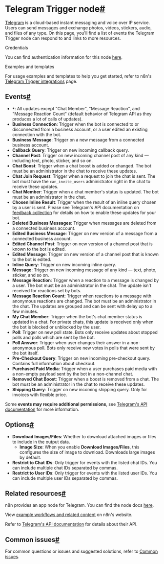 [](https://github.com/n8n-io/n8n-docs/edit/main/docs/integrations/builtin/trigger-nodes/n8n-nodes-base.telegramtrigger/index.md "Edit this page")

# Telegram Trigger node[#](#telegram-trigger-node "Permanent link")

[Telegram](https://telegram.org/) is a cloud-based instant messaging and voice over IP service. Users can send messages and exchange photos, videos, stickers, audio, and files of any type. On this page, you'll find a list of events the Telegram Trigger node can respond to and links to more resources.

Credentials

You can find authentication information for this node [here](../../credentials/telegram/).

Examples and templates

For usage examples and templates to help you get started, refer to n8n's [Telegram Trigger integrations](https://n8n.io/integrations/telegram-trigger/) page.

## Events[#](#events "Permanent link")

*   **`*`**: All updates except "Chat Member", "Message Reaction", and "Message Reaction Count" (default behavior of Telegram API as they produces a lot of calls of updates).
*   **Business Connection**: Trigger when the bot is connected to or disconnected from a business account, or a user edited an existing connection with the bot.
*   **Business Message**: Trigger on a new message from a connected business account.
*   **Callback Query**: Trigger on new incoming callback query.
*   **Channel Post**: Trigger on new incoming channel post of any kind — including text, photo, sticker, and so on.
*   **Chat Boost**: Trigger when a chat boost is added or changed. The bot must be an administrator in the chat to receive these updates.
*   **Chat Join Request**: Trigger when a request to join the chat is sent. The bot must have the `can_invite_users` administrator right in the chat to receive these updates.
*   **Chat Member**: Trigger when a chat member's status is updated. The bot must be an administrator in the chat.
*   **Chosen Inline Result**: Trigger when the result of an inline query chosen by a user is sent. Please see Telegram's API documentation on [feedback collection](https://core.telegram.org/bots/inline#collecting-feedback) for details on how to enable these updates for your bot.
*   **Deleted Business Messages**: Trigger when messages are deleted from a connected business account.
*   **Edited Business Message**: Trigger on new version of a message from a connected business account.
*   **Edited Channel Post**: Trigger on new version of a channel post that is known to the bot is edited.
*   **Edited Message**: Trigger on new version of a channel post that is known to the bot is edited.
*   **Inline Query**: Trigger on new incoming inline query.
*   **Message**: Trigger on new incoming message of any kind — text, photo, sticker, and so on.
*   **Message Reaction**: Trigger when a reaction to a message is changed by a user. The bot must be an administrator in the chat. The update isn't received for reactions set by bots.
*   **Message Reaction Count**: Trigger when reactions to a message with anonymous reactions are changed. The bot must be an administrator in the chat. The updates are grouped and can be sent with delay up to a few minutes.
*   **My Chat Member**: Trigger when the bot's chat member status is updated in a chat. For private chats, this update is received only when the bot is blocked or unblocked by the user.
*   **Poll**: Trigger on new poll state. Bots only receive updates about stopped polls and polls which are sent by the bot.
*   **Poll Answer**: Trigger when user changes their answer in a non-anonymous poll. Bots only receive new votes in polls that were sent by the bot itself.
*   **Pre-Checkout Query**: Trigger on new incoming pre-checkout query. Contains full information about checkout.
*   **Purchased Paid Media**: Trigger when a user purchases paid media with a non-empty payload sent by the bot in a non-channel chat.
*   **Removed Chat Boost**: Trigger when a boost is removed from a chat. The bot must be an administrator in the chat to receive these updates.
*   **Shipping Query**: Trigger on new incoming shipping query. Only for invoices with flexible price.

Some **events may require additional permissions**, see [Telegram's API documentation](https://core.telegram.org/bots/api#getting-updates) for more information.

## Options[#](#options "Permanent link")

*   **Download Images/Files**: Whether to download attached images or files to include in the output data.
    *   **Image Size**: When you enable **Download Images/Files**, this configures the size of image to download. Downloads large images by default.
*   **Restrict to Chat IDs**: Only trigger for events with the listed chat IDs. You can include multiple chat IDs separated by commas.
*   **Restrict to User IDs**: Only trigger for events with the listed user IDs. You can include multiple user IDs separated by commas.

## Related resources[#](#related-resources "Permanent link")

n8n provides an app node for Telegram. You can find the node docs [here](../../credentials/telegram/).

View [example workflows and related content](https://n8n.io/integrations/telegram-trigger/) on n8n's website.

Refer to [Telegram's API documentation](https://core.telegram.org/bots/api) for details about their API.

## Common issues[#](#common-issues "Permanent link")

For common questions or issues and suggested solutions, refer to [Common issues](common-issues/).